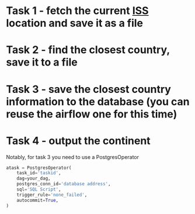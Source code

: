 
# Task 1 - fetch the current [ISS](http://api.open-notify.org/iss-now.json) location and save it as a file

# Task 2 - find the closest country, save it to a file

# Task 3 - save the closest country information to the database (you can reuse the airflow one for this time)

# Task 4 - output the continent

Notably, for task 3 you need to use a PostgresOperator

```python
atask = PostgresOperator(
    task_id='taskid',
    dag=your_dag,
    postgres_conn_id='database address',
    sql='SQL Script',
    trigger_rule='none_failed',
    autocommit=True,
)
